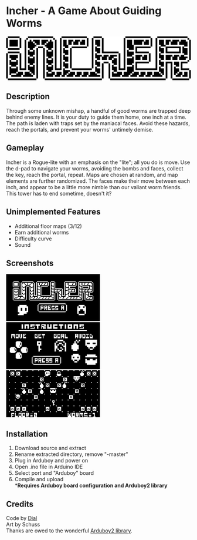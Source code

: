 # Incher - A Game About Guiding Worms
![Title](screenshots/title.gif?raw=true)

## Description
Through some unknown mishap, a handful of good worms are trapped deep behind enemy lines. It is your duty to guide them home, one inch at a time. The path is laden with traps set by the maniacal faces. Avoid these hazards, reach the portals, and prevent your worms' untimely demise.

## Gameplay
Incher is a Rogue-lite with an emphasis on the "lite"; all you do is move. Use the d-pad to navigate your worms, avoiding the bombs and faces, collect the key, reach the portal, repeat. Maps are chosen at random, and map elements are further randomized. The faces make their move between each inch, and appear to be a little more nimble than our valiant worm friends. This tower has to end sometime, doesn't it? 

## Unimplemented Features
- Additional floor maps (3/12)
- Earn additional worms
- Difficulty curve
- Sound

## Screenshots
![A](screenshots/a.gif?raw=true)
![B](screenshots/b.gif?raw=true)
![C](screenshots/c.gif?raw=true)

## Installation
1. Download source and extract
2. Rename extracted directory, remove "-master"
3. Plug in Arduboy and power on
3. Open .ino file in Arduino IDE
4. Select port and "Arduboy" board
5. Compile and upload</br>
***Requires Arduboy board configuration and Arduboy2 library**

## Credits
Code by [Dial](https://github.com/dleinhellios)</br>
Art by Schuss</br>
Thanks are owed to the wonderful [Arduboy2 library](https://github.com/MLXXXp/Arduboy2).
